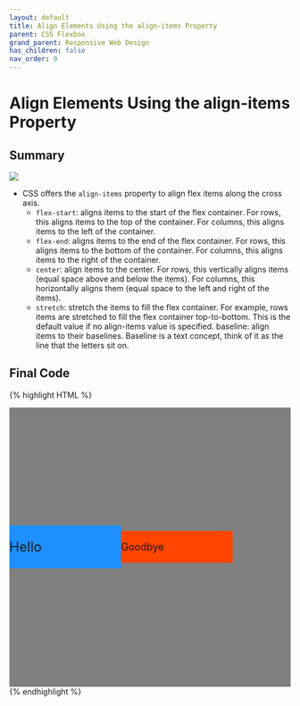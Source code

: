 ```yaml
---
layout: default
title: Align Elements Using the align-items Property
parent: CSS Flexbox
grand_parent: Responsive Web Design
has_children: false
nav_order: 9
---
```

# Align Elements Using the align-items Property
## Summary
<img src="https://www.w3.org/TR/css-flexbox-1/images/flex-direction-terms.svg"></img>
- CSS offers the `align-items` property to align flex items along the cross axis.
    - `flex-start`: aligns items to the start of the flex container. For rows, this aligns items to the top of the container. For columns, this aligns items to the left of the container.
    - `flex-end`: aligns items to the end of the flex container. For rows, this aligns items to the bottom of the container. For columns, this aligns items to the right of the container.
    - `center`: align items to the center. For rows, this vertically aligns items (equal space above and below the items). For columns, this horizontally aligns them (equal space to the left and right of the items).
    - `stretch`: stretch the items to fill the flex container. For example, rows items are stretched to fill the flex container top-to-bottom. This is the default value if no align-items value is specified.
    baseline: align items to their baselines. Baseline is a text concept, think of it as the line that the letters sit on.


## Final Code

{% highlight HTML %}
<style>
  #box-container {
    background: gray;
    display: flex;
    height: 500px;
    align-items: center;
  }
  #box-1 {
    background-color: dodgerblue;
    width: 200px;
    font-size: 24px;
  }

  #box-2 {
    background-color: orangered;
    width: 200px;
    font-size: 18px;
  }
</style>

<div id="box-container">
  <div id="box-1"><p>Hello</p></div>
  <div id="box-2"><p>Goodbye</p></div>
</div>
{% endhighlight %}